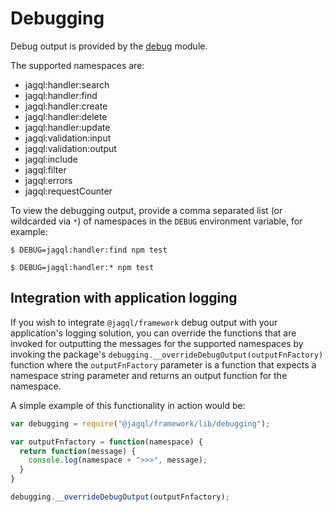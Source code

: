 # Debugging

Debug output is provided by the [debug](https://www.npmjs.com/package/debug) module.

The supported namespaces are:

 - jagql:handler:search
 - jagql:handler:find
 - jagql:handler:create
 - jagql:handler:delete
 - jagql:handler:update
 - jagql:validation:input
 - jagql:validation:output
 - jagql:include
 - jagql:filter
 - jagql:errors
 - jagql:requestCounter


To view the debugging output, provide a comma separated list (or wildcarded via `*`) of namespaces in the `DEBUG` environment variable, for example:
```
$ DEBUG=jagql:handler:find npm test
```
```
$ DEBUG=jagql:handler:* npm test
```

## Integration with application logging

If you wish to integrate `@jagql/framework` debug output with your application's logging solution, you can override the functions that are invoked for outputting the messages for the supported namespaces by invoking the package's `debugging.__overrideDebugOutput(outputFnFactory)` function where the `outputFnFactory` parameter is a function that expects a namespace string parameter and returns an output function for the namespace.

A simple example of this functionality in action would be:

```javascript
var debugging = require("@jagql/framework/lib/debugging");

var outputFnfactory = function(namespace) {
  return function(message) {
    console.log(namespace + ">>>", message);
  }
}

debugging.__overrideDebugOutput(outputFnfactory);
```
